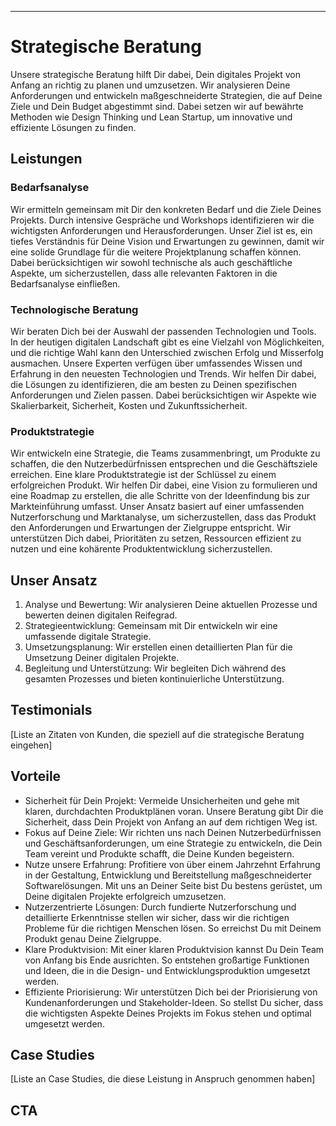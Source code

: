 ---

# Strategische Beratung

Unsere strategische Beratung hilft Dir dabei, Dein digitales Projekt von Anfang an richtig zu planen und umzusetzen. Wir analysieren Deine Anforderungen und entwickeln maßgeschneiderte Strategien, die auf Deine Ziele und Dein Budget abgestimmt sind. Dabei setzen wir auf bewährte Methoden wie Design Thinking und Lean Startup, um innovative und effiziente Lösungen zu finden.

## Leistungen

### Bedarfsanalyse

Wir ermitteln gemeinsam mit Dir den konkreten Bedarf und die Ziele Deines Projekts. Durch intensive Gespräche und Workshops identifizieren wir die wichtigsten Anforderungen und Herausforderungen. Unser Ziel ist es, ein tiefes Verständnis für Deine Vision und Erwartungen zu gewinnen, damit wir eine solide Grundlage für die weitere Projektplanung schaffen können. Dabei berücksichtigen wir sowohl technische als auch geschäftliche Aspekte, um sicherzustellen, dass alle relevanten Faktoren in die Bedarfsanalyse einfließen.

### Technologische Beratung

Wir beraten Dich bei der Auswahl der passenden Technologien und Tools. In der heutigen digitalen Landschaft gibt es eine Vielzahl von Möglichkeiten, und die richtige Wahl kann den Unterschied zwischen Erfolg und Misserfolg ausmachen. Unsere Experten verfügen über umfassendes Wissen und Erfahrung in den neuesten Technologien und Trends. Wir helfen Dir dabei, die Lösungen zu identifizieren, die am besten zu Deinen spezifischen Anforderungen und Zielen passen. Dabei berücksichtigen wir Aspekte wie Skalierbarkeit, Sicherheit, Kosten und Zukunftssicherheit.

### Produktstrategie

Wir entwickeln eine Strategie, die Teams zusammenbringt, um Produkte zu schaffen, die den Nutzerbedürfnissen entsprechen und die Geschäftsziele erreichen. Eine klare Produktstrategie ist der Schlüssel zu einem erfolgreichen Produkt. Wir helfen Dir dabei, eine Vision zu formulieren und eine Roadmap zu erstellen, die alle Schritte von der Ideenfindung bis zur Markteinführung umfasst. Unser Ansatz basiert auf einer umfassenden Nutzerforschung und Marktanalyse, um sicherzustellen, dass das Produkt den Anforderungen und Erwartungen der Zielgruppe entspricht. Wir unterstützen Dich dabei, Prioritäten zu setzen, Ressourcen effizient zu nutzen und eine kohärente Produktentwicklung sicherzustellen.

## Unser Ansatz

1. Analyse und Bewertung: Wir analysieren Deine aktuellen Prozesse und bewerten deinen digitalen Reifegrad.
2. Strategieentwicklung: Gemeinsam mit Dir entwickeln wir eine umfassende digitale Strategie.
3. Umsetzungsplanung: Wir erstellen einen detaillierten Plan für die Umsetzung Deiner digitalen Projekte.
4. Begleitung und Unterstützung: Wir begleiten Dich während des gesamten Prozesses und bieten kontinuierliche Unterstützung.

## Testimonials

[Liste an Zitaten von Kunden, die speziell auf die strategische Beratung eingehen]

## Vorteile

- Sicherheit für Dein Projekt: Vermeide Unsicherheiten und gehe mit klaren, durchdachten Produktplänen voran. Unsere Beratung gibt Dir die Sicherheit, dass Dein Projekt von Anfang an auf dem richtigen Weg ist.
- Fokus auf Deine Ziele: Wir richten uns nach Deinen Nutzerbedürfnissen und Geschäftsanforderungen, um eine Strategie zu entwickeln, die Dein Team vereint und Produkte schafft, die Deine Kunden begeistern.
- Nutze unsere Erfahrung: Profitiere von über einem Jahrzehnt Erfahrung in der Gestaltung, Entwicklung und Bereitstellung maßgeschneiderter Softwarelösungen. Mit uns an Deiner Seite bist Du bestens gerüstet, um Deine digitalen Projekte erfolgreich umzusetzen.
- Nutzerzentrierte Lösungen: Durch fundierte Nutzerforschung und detaillierte Erkenntnisse stellen wir sicher, dass wir die richtigen Probleme für die richtigen Menschen lösen. So erreichst Du mit Deinem Produkt genau Deine Zielgruppe.
- Klare Produktvision: Mit einer klaren Produktvision kannst Du Dein Team von Anfang bis Ende ausrichten. So entstehen großartige Funktionen und Ideen, die in die Design- und Entwicklungsproduktion umgesetzt werden.
- Effiziente Priorisierung: Wir unterstützen Dich bei der Priorisierung von Kundenanforderungen und Stakeholder-Ideen. So stellst Du sicher, dass die wichtigsten Aspekte Deines Projekts im Fokus stehen und optimal umgesetzt werden.

## Case Studies

[Liste an Case Studies, die diese Leistung in Anspruch genommen haben]

## CTA
